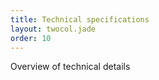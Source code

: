 ```yaml
---
title: Technical specifications
layout: twocol.jade
order: 10
---
```


Overview of technical details
